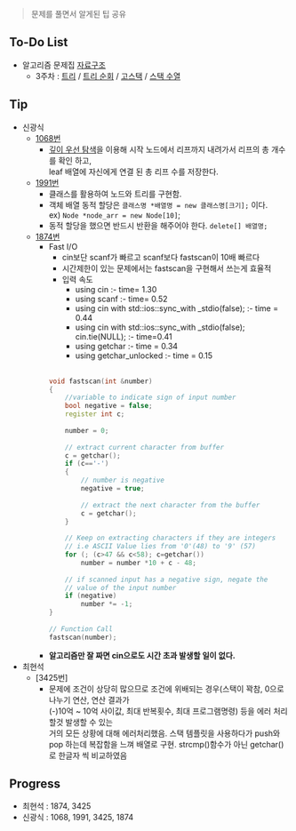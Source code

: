 ﻿> 문제를 풀면서 알게된 팁 공유

## To-Do List
- 알고리즘 문제집 [자료구조](https://www.acmicpc.net/workbook/view/1442)
    - 3주차 : [트리](https://www.acmicpc.net/problem/1068) / 
    [트리 순회](https://www.acmicpc.net/problem/1991) / 
    [고스택](https://www.acmicpc.net/problem/3425) / 
    [스택 수열](https://www.acmicpc.net/problem/1874)

## Tip
- 신광식
    - [1068번](https://github.com/mel1015/algorithm-study/blob/1068/Winter_Vacation/week_3/1068_mel1015.cpp)
        - [깊이 우선 탐색](http://blog.eairship.kr/268)을 이용해 시작 노드에서 리프까지 내려가서 리프의 총 개수를 
        확인 하고,<br> leaf 배열에 자신에게 연결 된 총 리프 수를 저장한다.
    - [1991번](https://github.com/mel1015/algorithm-study/blob/1991/Winter_Vacation/week_3/1991_mel1015.cpp)
        - 클래스를 활용하여 노드와 트리를 구현함.
        - 객체 배열 동적 할당은 `클래스명 *배열명 = new 클래스명[크기];` 이다.<br>
        ex) `Node *node_arr = new Node[10]`;
        - 동적 할당을 했으면 반드시 반환을 해주어야 한다. `delete[] 배열명;`
    - [1874번](https://github.com/mel1015/algorithm-study/tree/1874/Winter_Vacation/week_3)
        - Fast I/O
            - cin보단 scanf가 빠르고 scanf보다 fastscan이 10배 빠르다
            - 시간제한이 있는 문제에서는 fastscan을 구현해서 쓰는게 효율적
            - 입력 속도
                - using cin :- time= 1.30
                - using scanf :- time= 0.52
                - using cin with std::ios::sync_with _stdio(false); :- time = 0.44
                - using cin with std::ios::sync_with _stdio(false); cin.tie(NULL); :- time=0.41
                - using getchar :- time = 0.34
                - using getchar_unlocked :- time = 0.15 
                <br><br>
            ```cpp
            void fastscan(int &number)
            {
                //variable to indicate sign of input number
                bool negative = false;
                register int c;
               
                number = 0;
               
                // extract current character from buffer
                c = getchar();
                if (c=='-')
                {
                    // number is negative
                    negative = true;
               
                    // extract the next character from the buffer
                    c = getchar();
                }
                   
                // Keep on extracting characters if they are integers
                // i.e ASCII Value lies from '0'(48) to '9' (57)
                for (; (c>47 && c<58); c=getchar())
                    number = number *10 + c - 48;
                        
                // if scanned input has a negative sign, negate the
                // value of the input number
                if (negative)
                    number *= -1;
            }
                  
            // Function Call
            fastscan(number);
            ```
        - **알고리즘만 잘 짜면 cin으로도 시간 초과 발생할 일이 없다.**
- 최현석
    - [3425번]
        - 문제에 조건이 상당히 많으므로 조건에 위배되는 경우(스택이 꽉참, 0으로 나누기 연산, 연산 결과가 	
	    (-)10억 ~ 10억 사이값, 최대 반복횟수, 최대 프로그램명령) 등을 에러 처리할것 발생할 수 있는  
        거의 모든 상황에 대해 에러처리했음.
        스택 템플릿을 사용하다가 push와 pop 하는데 복잡함을 느껴 배열로 구현.
        strcmp()함수가  아닌 getchar()로 한글자 씩 비교하였음
	
	
## Progress
- 최현석 : 1874, 3425
- 신광식 : 1068, 1991, 3425, 1874

